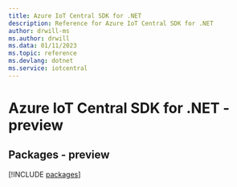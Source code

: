 ```yaml
---
title: Azure IoT Central SDK for .NET
description: Reference for Azure IoT Central SDK for .NET
author: drwill-ms
ms.author: drwill
ms.data: 01/11/2023
ms.topic: reference
ms.devlang: dotnet
ms.service: iotcentral
---
```

# Azure IoT Central SDK for .NET - preview
## Packages - preview
[!INCLUDE [packages](iot-central-index.md)]
